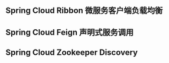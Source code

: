 #
## Spring Cloud Ribbon 微服务客户端负载均衡
## Spring Cloud Feign 声明式服务调用
## Spring Cloud Zookeeper Discovery